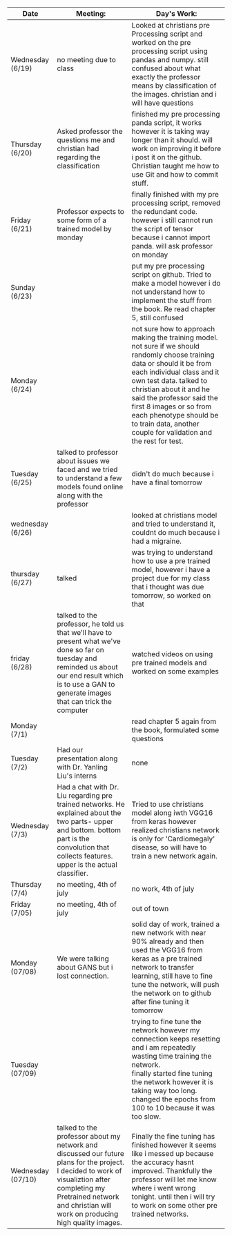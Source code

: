 | Date              | Meeting:                                                     | Day's Work:                                                  |
| ----------------- | ------------------------------------------------------------ | ------------------------------------------------------------ |
| Wednesday (6/19)  | no meeting due to class                                      | Looked at christians pre Processing script and worked on the pre processing script using pandas and numpy. still confused about what exactly the professor means by classification of the images.  christian and i will have questions |
| Thursday (6/20)   | Asked professor the questions me and christian had regarding the classification | finished my pre processing panda script, it works however it is taking way longer than it should. will work on improving it before i post it on the github. Christian taught me how to use Git and how to commit stuff. |
| Friday (6/21)     | Professor expects to some form of a trained model by monday  | finally finished with my pre processing script, removed the redundant code. however i still cannot run the script of tensor because i cannot import panda. will ask professor on monday |
| Sunday (6/23)     |                                                              | put my pre processing script on github. Tried to make a model however i do not understand how to implement the stuff from the book. Re read chapter 5, still confused |
| Monday (6/24)     |                                                              | not sure how to approach making the training model. not sure if we should randomly choose training data or should it be from each individual  class and it own test data. talked to christian about it and he said the professor said the first 8 images or so from each phenotype should be to train data, another couple for validation and the rest for test. |
| Tuesday (6/25)    | talked to professor about issues we faced and we tried to understand a few models found online along with the professor | didn't do much because i have a final tomorrow               |
| wednesday (6/26)  |                                                              | looked at christians model and tried to understand it, couldnt do much because i had a migraine. |
| thursday (6/27)   | talked                                                       | was trying to understand how to use a pre trained model, however i have a project due for my class that i thought was due tomorrow, so worked on that |
| friday (6/28)     | talked to the professor, he told us that we'll have to present what we've done so far on tuesday and reminded us about our end result which is to use a GAN to generate images that can trick the computer | watched videos on using pre trained models and worked on some examples |
| Monday (7/1)      |                                                              | read chapter 5 again from the book, formulated some questions |
| Tuesday (7/2)     | Had our presentation along with Dr. Yanling Liu's interns    | none                                                         |
| Wednesday (7/3)   | Had a chat with Dr. Liu regarding pre trained networks. He explained about the two parts- upper and bottom. bottom part is the convolution that collects features. upper is the actual classifier. | Tried to use christians model along iwth VGG16 from keras however realized christians network is only for 'Cardiomegaly' disease, so will have to train a new network again. |
| Thursday (7/4)    | no meeting, 4th of july                                      | no work, 4th of july                                         |
| Friday (7/05)     | no meeting, 4th of july                                      | out of town                                                  |
| Monday (07/08)    | We were talking about GANS but i lost connection.            | solid day of work, trained a new network with near 90% already and then used the VGG16 from keras as a pre trained network to transfer learning, still have to fine tune the network, will push the network on to github after fine tuning it tomorrow |
| Tuesday (07/09)   |                                                              | trying to fine tune the network however my connection keeps resetting and i am repeatedly wasting time training the network. <br />finally started fine tuning the network however it is taking way too long.<br />changed the epochs from 100 to 10 because it was too slow. |
| Wednesday (07/10) | talked to the professor about my network and discussed our future plans for the project. I decided to work of visualiztion after completing my Pretrained network and christian will work on producing high quality images. | Finally the fine tuning has finished however it seems like i messed up because the accuracy hasnt improved. Thankfully the professor will let me know where i went wrong tonight. until then i will try to work on some other pre trained networks. |


